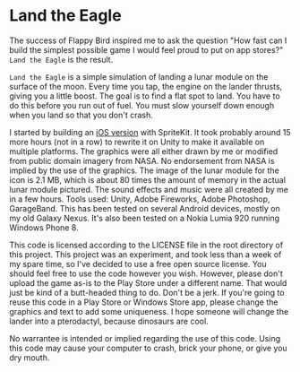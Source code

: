 Land the Eagle
==============

The success of Flappy Bird inspired me to ask the question "How fast can I build the simplest possible game I would feel
proud to put on app stores?" `Land the Eagle` is the result.

`Land the Eagle` is a simple simulation of landing a lunar module on the surface of the moon. Every time you tap, the
engine on the lander thrusts, giving you a little boost. The goal is to find a flat spot to land. You have to do this
before you run out of fuel. You must slow yourself down enough when you land so that you don't crash.

I started by building an [iOS version](https://github.com/bklimt/LandTheEagle) with SpriteKit. It took probably around
15 more hours (not in a row) to rewrite it on Unity to make it available on multiple platforms. The graphics were all
either drawn by me or modified from public domain imagery from NASA. No endorsement from NASA is implied by the use of
the graphics. The image of the lunar module for the icon is 2.1 MB, which is about 80 times the amount of memory in the
actual lunar module pictured. The sound effects and music were all created by me in a few hours. Tools used: Unity, Adobe
Fireworks, Adobe Photoshop, GarageBand. This has been tested on several Android devices, mostly on my old Galaxy Nexus.
It's also been tested on a Nokia Lumia 920 running Windows Phone 8.

This code is licensed according to the LICENSE file in the root directory of this project. This project was an experiment,
and took less than a week of my spare time, so I've decided to use a free open source license. You should feel free to use
the code however you wish. However, please don't upload the game as-is to the Play Store under a different name. That would
just be kind of a butt-headed thing to do. Don't be a jerk. If you're going to reuse this code in a Play Store or Windows Store app, please
change the graphics and text to add some uniqueness. I hope someone will change the lander into a pterodactyl, because
dinosaurs are cool.

No warrantee is intended or implied regarding the use of this code. Using this code may cause your computer to crash,
brick your phone, or give you dry mouth.
